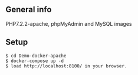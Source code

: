 ## General info
PHP7.2.2-apache, phpMyAdmin and MySQL images

## Setup
```
$ cd Demo-docker-apache
$ docker-compose up -d
$ load http://localhost:8100/ in your browser.
```
